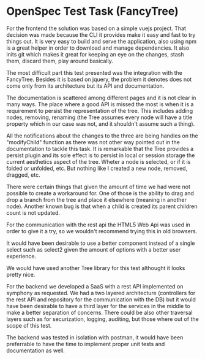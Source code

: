 OpenSpec Test Task (FancyTree)
========================

For the frontend the solution was based on a simple vuejs project.
That decision was made because the CLI it provides make it easy and fast to try things out.
It is very easy to build and serve the application, also using npm is a great helper in order to
download and manage dependencies. It also inits git which makes it great for keeping an eye on the changes, stash them, discard them, play around basically.

The most difficult part this test presented was the integration with the FancyTree.
Besides it is based on jquery, the problem it denotes does not come only from its architecture but its API and documentation.

The documentation is scattered among different pages and it is not clear in many ways.
The place where a good API is missed the most is when it is a requirement to persist the representation of the tree.
This includes adding nodes, removing, renaming (the Tree assumes every node will have a title property which in our case was not, and it shouldn't assume such a thing).

All the notifications about the changes to the three are being handles on the "modifyChild" function as there was not other way pointed out in the documentation
to tackle this task.
It is remarkable that the Tree provides a persist plugin and its sole effect is to persist in local or session storage the current aesthetics aspect of the tree.
Wheter a node is selected, or if it is folded or unfolded, etc. But nothing like I created a new node, removed, dragged, etc.

There were certain things that given the amount of time we had were not possible to create a workaround for. One of those is the ability to drag and drop a branch from the tree and place it elsewhere (meaning in another node).
Another known bug is that when a child is created its parent children count is not updated.

For the communication with the rest api the HTML5 Web Api was used in order to give it a try, so we wouldn't recommend trying this in old browsers.

It would have been desirable to use a better component instead of a single select such as select2 given the amount of options with a better user experience.

We would have used another Tree library for this test althought it looks pretty nice.


For the backend we developed a SaaS with a rest API implemented on symphony as requested.
We had a two layered architecture (controllers for the rest API and repository for the communication with the DB) but it would
have been desirable to have a third layer for the services in the middle to make a better separation of concerns. There could be also
other traversal layers such as for securization, logging, auditing, but those where out of the scope of this test.

The backend was tested in isolation with postman, it would have been preferrable to have the time to implement proper unit tests and documentation as well.
